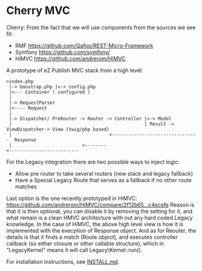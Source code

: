 Cherry MVC
==========

Cherry: From the fact that we will use components from the sources we see fit:
 - RMF https://github.com/Qafoo/REST-Micro-Framework
 - Symfony https://github.com/symfony/
 - HiMVC https://github.com/andrerom/HiMVC



A prototype of eZ Publish MVC stack from a high level:


```
>index.php
 |-> boostrap.php |<-> config.php
 |<--- Container ( configured )
 |
 |-> RequestParser
 |<---- Request
 |
 |-> Dispatcher/ PreRouter -> Router -> Controller |<-> Model
 |                                                 | Result -> ViewDispatcher-> View (twig/php based)
 |                                    <--------------------------------  Response 
 |                          <--------
<--------------------------
```


For the Legacy integration there are two possible ways to inject logic:
- Allow pre router to take several routers (new stack and legacy fallback)
- Have a Special Legacy Route that serves as a fallback if no other route matches

Last option is the one recently prototyped in HiMVC:
https://github.com/andrerom/HiMVC/compare/2f12b65...c4ecefe
Reason is that it is then optional, you can disable it by removing the setting for it, and what remain is a clean HMVC architecture with out any hard coded Legacy knowledge.
In the case of HiMVC, the above high level view is how it is implemented with the execption of Response object.
And as for Reouter, the details is that it finds a match (Route object), and executes controller callback (so either closure or other callable structure), which in "LegacyKernel" means it will call Legacy\Kernel::run().

For installation instructions, see [INSTALL.md](https://github.com/ezsystems/ezp-next-mvc/blob/master/INSTALL.md).
